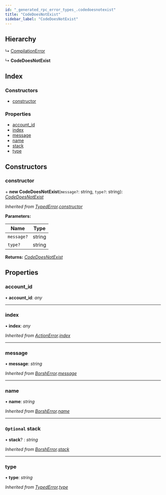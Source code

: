 ```yaml
---
id: "_generated_rpc_error_types_.codedoesnotexist"
title: "CodeDoesNotExist"
sidebar_label: "CodeDoesNotExist"
---
```


## Hierarchy

  ↳ [CompilationError](_generated_rpc_error_types_.compilationerror.md)

  ↳ **CodeDoesNotExist**

## Index

### Constructors

* [constructor](_generated_rpc_error_types_.codedoesnotexist.md#constructor)

### Properties

* [account_id](_generated_rpc_error_types_.codedoesnotexist.md#account_id)
* [index](_generated_rpc_error_types_.codedoesnotexist.md#index)
* [message](_generated_rpc_error_types_.codedoesnotexist.md#message)
* [name](_generated_rpc_error_types_.codedoesnotexist.md#name)
* [stack](_generated_rpc_error_types_.codedoesnotexist.md#optional-stack)
* [type](_generated_rpc_error_types_.codedoesnotexist.md#type)

## Constructors

###  constructor

\+ **new CodeDoesNotExist**(`message?`: string, `type?`: string): *[CodeDoesNotExist](_generated_rpc_error_types_.codedoesnotexist.md)*

*Inherited from [TypedError](_utils_errors_.typederror.md).[constructor](_utils_errors_.typederror.md#constructor)*

**Parameters:**

Name | Type |
------ | ------ |
`message?` | string |
`type?` | string |

**Returns:** *[CodeDoesNotExist](_generated_rpc_error_types_.codedoesnotexist.md)*

## Properties

###  account_id

• **account_id**: *any*

___

###  index

• **index**: *any*

*Inherited from [ActionError](_generated_rpc_error_types_.actionerror.md).[index](_generated_rpc_error_types_.actionerror.md#index)*

___

###  message

• **message**: *string*

*Inherited from [BorshError](_utils_serialize_.borsherror.md).[message](_utils_serialize_.borsherror.md#message)*

___

###  name

• **name**: *string*

*Inherited from [BorshError](_utils_serialize_.borsherror.md).[name](_utils_serialize_.borsherror.md#name)*

___

### `Optional` stack

• **stack**? : *string*

*Inherited from [BorshError](_utils_serialize_.borsherror.md).[stack](_utils_serialize_.borsherror.md#optional-stack)*

___

###  type

• **type**: *string*

*Inherited from [TypedError](_utils_errors_.typederror.md).[type](_utils_errors_.typederror.md#type)*
